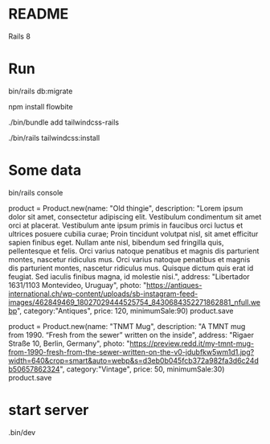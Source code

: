 # README

Rails 8

# Run

bin/rails db:migrate

npm install flowbite

./bin/bundle add tailwindcss-rails

./bin/rails tailwindcss:install

# Some data

bin/rails console

product = Product.new(name: "Old thingie", description: "Lorem ipsum dolor sit amet, consectetur adipiscing elit. Vestibulum condimentum sit amet orci at placerat. Vestibulum ante ipsum primis in faucibus orci luctus et ultrices posuere cubilia curae; Proin tincidunt volutpat nisl, sit amet efficitur sapien finibus eget. Nullam ante nisl, bibendum sed fringilla quis, pellentesque et felis. Orci varius natoque penatibus et magnis dis parturient montes, nascetur ridiculus mus. Orci varius natoque penatibus et magnis dis parturient montes, nascetur ridiculus mus. Quisque dictum quis erat id feugiat. Sed iaculis finibus magna, id molestie nisi.", address: "Libertador 1631/1103 Montevideo, Uruguay", photo: "https://antiques-international.ch/wp-content/uploads/sb-instagram-feed-images/462849469_18027029444525754_8430684352271862881_nfull.webp", category:"Antiques", price: 120, minimumSale:90)
product.save

product = Product.new(name: "TNMT Mug", description: "A TMNT mug from 1990. “Fresh from the sewer” written on the inside", address: "Rigaer Straße 10, Berlin, Germany", photo: "https://preview.redd.it/my-tmnt-mug-from-1990-fresh-from-the-sewer-written-on-the-v0-jdubfkw5wm1d1.jpg?width=640&crop=smart&auto=webp&s=d3eb0b045fcb372a982fa3d6c24db50657862324", category:"Vintage", price: 50, minimumSale:30)
product.save

# start server

.bin/dev

